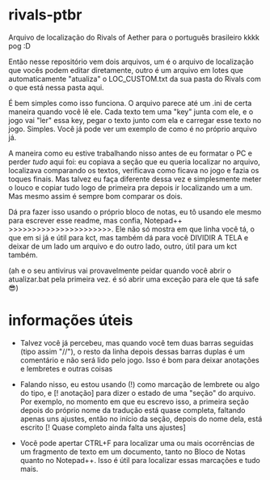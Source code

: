 # rivals-ptbr
 Arquivo de localização do Rivals of Aether para o português brasileiro kkkk pog :D

Então nesse repositório vem dois arquivos, um é o arquivo de localização que vocês podem editar diretamente,
outro é um arquivo em lotes que automaticamente "atualiza" o LOC_CUSTOM.txt da sua pasta do Rivals com o que
está nessa pasta aqui.

É bem simples como isso funciona. O arquivo parece até um .ini de certa maneira quando você lê ele. Cada texto
tem uma "key" junta com ele, e o jogo vai "ler" essa key, pegar o texto junto com ela e carregar esse texto no
jogo. Simples. Você já pode ver um exemplo de como é no próprio arquivo já.

A maneira como eu estive trabalhando nisso antes de eu formatar o PC e perder *tudo* aqui foi: eu copiava a seção 
que eu queria localizar no arquivo, localizava comparando os textos, verificava como ficava no jogo e fazia os 
toques finais. Mas talvez eu faça diferente dessa vez e simplesmente meter o louco e copiar tudo logo de primeira
pra depois ir localizando um a um. Mas mesmo assim é sempre bom comparar os dois.

Dá pra fazer isso usando o próprio bloco de notas, eu tô usando ele mesmo para escrever esse readme, mas confia,
Notepad++ >>>>>>>>>>>>>>>>>>>>>>. Ele não só mostra em que linha você tá, o que em si já e útil para kct, mas também
dá para você DIVIDIR A TELA e deixar de um lado um arquivo e do outro lado, outro, útil para um kct também.

(ah e o seu antivirus vai provavelmente peidar quando você abrir o atualizar.bat pela primeira vez. é só abrir uma
exceção para ele que tá safe :sunglasses:)

# informações úteis

- Talvez você já percebeu, mas quando você tem duas barras seguidas (tipo assim "//"), o resto da linha depois
dessas barras duplas é um comentário e não será lido pelo jogo. Isso é bom para deixar anotações e lembretes
e outras coisas

- Falando nisso, eu estou usando (!) como marcação de lembrete ou algo do tipo, e [! anotação] para dizer o estado
de uma "seção" do arquivo. Por exemplo, no momento em que eu escrevo isso, a primeira seção depois do próprio nome
da tradução está quase completa, faltando apenas uns ajustes, então no início da seção, depois do nome dela,
está escrito [! Quase completo ainda falta uns ajustes]

- Você pode apertar CTRL+F para localizar uma ou mais ocorrências de um fragmento de texto em um documento, tanto
no Bloco de Notas quanto no Notepad++. Isso é útil para localizar essas marcações e tudo mais.